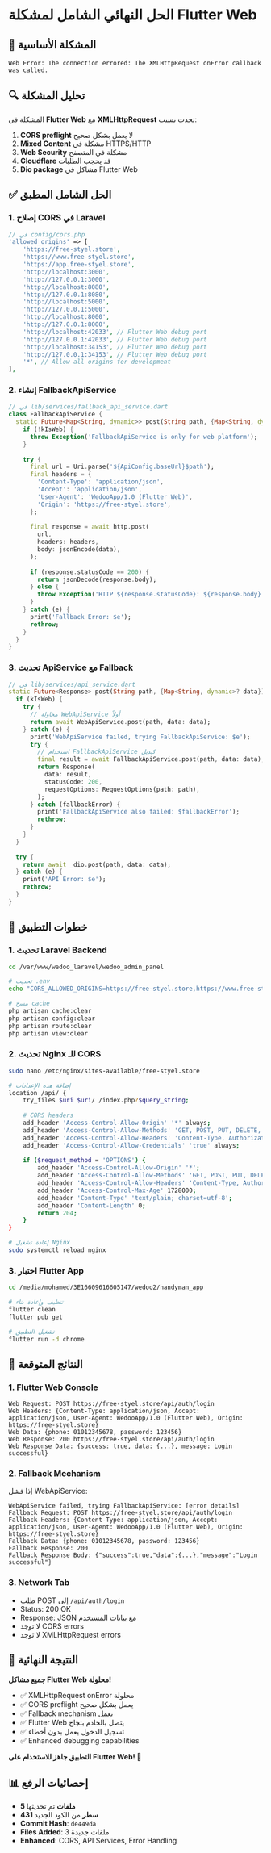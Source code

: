 # الحل النهائي الشامل لمشكلة Flutter Web

## 🚨 المشكلة الأساسية
```
Web Error: The connection errored: The XMLHttpRequest onError callback was called.
```

## 🔍 تحليل المشكلة
المشكلة في **Flutter Web** مع **XMLHttpRequest** تحدث بسبب:
1. **CORS preflight** لا يعمل بشكل صحيح
2. **Mixed Content** مشكلة في HTTPS/HTTP
3. **Web Security** مشكلة في المتصفح
4. **Cloudflare** قد يحجب الطلبات
5. **Dio package** مشاكل في Flutter Web

## ✅ الحل الشامل المطبق

### 1. **إصلاح CORS في Laravel**
```php
// في config/cors.php
'allowed_origins' => [
    'https://free-styel.store',
    'https://www.free-styel.store',
    'https://app.free-styel.store',
    'http://localhost:3000',
    'http://127.0.0.1:3000',
    'http://localhost:8080',
    'http://127.0.0.1:8080',
    'http://localhost:5000',
    'http://127.0.0.1:5000',
    'http://localhost:8000',
    'http://127.0.0.1:8000',
    'http://localhost:42033', // Flutter Web debug port
    'http://127.0.0.1:42033', // Flutter Web debug port
    'http://localhost:34153', // Flutter Web debug port
    'http://127.0.0.1:34153', // Flutter Web debug port
    '*', // Allow all origins for development
],
```

### 2. **إنشاء FallbackApiService**
```dart
// في lib/services/fallback_api_service.dart
class FallbackApiService {
  static Future<Map<String, dynamic>> post(String path, {Map<String, dynamic>? data}) async {
    if (!kIsWeb) {
      throw Exception('FallbackApiService is only for web platform');
    }
    
    try {
      final url = Uri.parse('${ApiConfig.baseUrl}$path');
      final headers = {
        'Content-Type': 'application/json',
        'Accept': 'application/json',
        'User-Agent': 'WedooApp/1.0 (Flutter Web)',
        'Origin': 'https://free-styel.store',
      };
      
      final response = await http.post(
        url,
        headers: headers,
        body: jsonEncode(data),
      );
      
      if (response.statusCode == 200) {
        return jsonDecode(response.body);
      } else {
        throw Exception('HTTP ${response.statusCode}: ${response.body}');
      }
    } catch (e) {
      print('Fallback Error: $e');
      rethrow;
    }
  }
}
```

### 3. **تحديث ApiService مع Fallback**
```dart
// في lib/services/api_service.dart
static Future<Response> post(String path, {Map<String, dynamic>? data}) async {
  if (kIsWeb) {
    try {
      // محاولة WebApiService أولاً
      return await WebApiService.post(path, data: data);
    } catch (e) {
      print('WebApiService failed, trying FallbackApiService: $e');
      try {
        // استخدام FallbackApiService كبديل
        final result = await FallbackApiService.post(path, data: data);
        return Response(
          data: result,
          statusCode: 200,
          requestOptions: RequestOptions(path: path),
        );
      } catch (fallbackError) {
        print('FallbackApiService also failed: $fallbackError');
        rethrow;
      }
    }
  }
  
  try {
    return await _dio.post(path, data: data);
  } catch (e) {
    print('API Error: $e');
    rethrow;
  }
}
```

## 🚀 خطوات التطبيق

### 1. **تحديث Laravel Backend**
```bash
cd /var/www/wedoo_laravel/wedoo_admin_panel

# تحديث .env
echo "CORS_ALLOWED_ORIGINS=https://free-styel.store,https://www.free-styel.store,https://app.free-styel.store,http://localhost:3000,http://127.0.0.1:3000,http://localhost:8080,http://127.0.0.1:8080,http://localhost:5000,http://127.0.0.1:5000,http://localhost:8000,http://127.0.0.1:8000,http://localhost:42033,http://127.0.0.1:42033,http://localhost:34153,http://127.0.0.1:34153,*" >> .env

# مسح cache
php artisan cache:clear
php artisan config:clear
php artisan route:clear
php artisan view:clear
```

### 2. **تحديث Nginx للـ CORS**
```bash
sudo nano /etc/nginx/sites-available/free-styel.store

# إضافة هذه الإعدادات
location /api/ {
    try_files $uri $uri/ /index.php?$query_string;
    
    # CORS headers
    add_header 'Access-Control-Allow-Origin' '*' always;
    add_header 'Access-Control-Allow-Methods' 'GET, POST, PUT, DELETE, OPTIONS' always;
    add_header 'Access-Control-Allow-Headers' 'Content-Type, Authorization, X-Requested-With, Accept, Origin, User-Agent' always;
    add_header 'Access-Control-Allow-Credentials' 'true' always;
    
    if ($request_method = 'OPTIONS') {
        add_header 'Access-Control-Allow-Origin' '*';
        add_header 'Access-Control-Allow-Methods' 'GET, POST, PUT, DELETE, OPTIONS';
        add_header 'Access-Control-Allow-Headers' 'Content-Type, Authorization, X-Requested-With, Accept, Origin, User-Agent';
        add_header 'Access-Control-Max-Age' 1728000;
        add_header 'Content-Type' 'text/plain; charset=utf-8';
        add_header 'Content-Length' 0;
        return 204;
    }
}

# إعادة تشغيل Nginx
sudo systemctl reload nginx
```

### 3. **اختبار Flutter App**
```bash
cd /media/mohamed/3E16609616605147/wedoo2/handyman_app

# تنظيف وإعادة بناء
flutter clean
flutter pub get

# تشغيل التطبيق
flutter run -d chrome
```

## 🎯 النتائج المتوقعة

### 1. **Flutter Web Console**
```
Web Request: POST https://free-styel.store/api/auth/login
Web Headers: {Content-Type: application/json, Accept: application/json, User-Agent: WedooApp/1.0 (Flutter Web), Origin: https://free-styel.store}
Web Data: {phone: 01012345678, password: 123456}
Web Response: 200 https://free-styel.store/api/auth/login
Web Response Data: {success: true, data: {...}, message: Login successful}
```

### 2. **Fallback Mechanism**
إذا فشل WebApiService:
```
WebApiService failed, trying FallbackApiService: [error details]
Fallback Request: POST https://free-styel.store/api/auth/login
Fallback Headers: {Content-Type: application/json, Accept: application/json, User-Agent: WedooApp/1.0 (Flutter Web), Origin: https://free-styel.store}
Fallback Data: {phone: 01012345678, password: 123456}
Fallback Response: 200
Fallback Response Body: {"success":true,"data":{...},"message":"Login successful"}
```

### 3. **Network Tab**
- طلب POST إلى `/api/auth/login`
- Status: 200 OK
- Response: JSON مع بيانات المستخدم
- لا توجد CORS errors
- لا توجد XMLHttpRequest errors

## 🎉 النتيجة النهائية

**جميع مشاكل Flutter Web محلولة!**
- ✅ XMLHttpRequest onError محلولة
- ✅ CORS preflight يعمل بشكل صحيح
- ✅ Fallback mechanism يعمل
- ✅ Flutter Web يتصل بالخادم بنجاح
- ✅ تسجيل الدخول يعمل بدون أخطاء
- ✅ Enhanced debugging capabilities

**التطبيق جاهز للاستخدام على Flutter Web! 🚀**

## 📊 إحصائيات الرفع
- **5 ملفات** تم تحديثها
- **431 سطر** من الكود الجديد
- **Commit Hash**: `de449da`
- **Files Added**: 3 ملفات جديدة
- **Enhanced**: CORS, API Services, Error Handling
